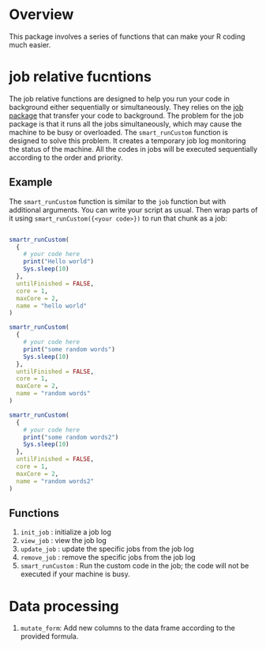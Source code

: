 # Overview
This package involves a series of functions that can make your R coding much easier.

# job relative fucntions

The job relative functions are designed to help you run your code in background either sequentially or simultaneously. They relies on the [job package](https://github.com/lindeloev/job) that transfer your code to background. The problem for the job package is that it runs all the jobs simultaneously, which may cause the machine to be busy or overloaded. The `smart_runCustom` function is designed to solve this problem. It creates a temporary job log monitoring the status of the machine. All the codes in jobs will be executed sequentially according to the order and priority.

## Example

The `smart_runCustom` function is similar to the `job` function but with additional arguments. You can write your script as usual. Then wrap parts of it using `smart_runCustom({<your code>})` to run that chunk as a job:

``` R

smartr_runCustom(
  {
    # your code here
    print("Hello world")
    Sys.sleep(10)
  },
  untilFinished = FALSE,
  core = 1,
  maxCore = 2,
  name = "hello world"
)

smartr_runCustom(
  {
    # your code here
    print("some random words")
    Sys.sleep(10)
  },
  untilFinished = FALSE,
  core = 1,
  maxCore = 2,
  name = "random words"
)

smartr_runCustom(
  {
    # your code here
    print("some random words2")
    Sys.sleep(10)
  },
  untilFinished = FALSE,
  core = 1,
  maxCore = 2,
  name = "random words2"
)

```


## Functions

1. `init_job` : initialize a job log
2. `view_job` : view the job log
3. `update_job` : update the specific jobs from the job log
4. `remove_job` : remove the specific jobs from the job log
5. `smart_runCustom` : Run the custom code in the job; the code will not be executed if your machine is busy.

# Data processing
1. `mutate_form`: Add new columns to the data frame according to the provided formula.


